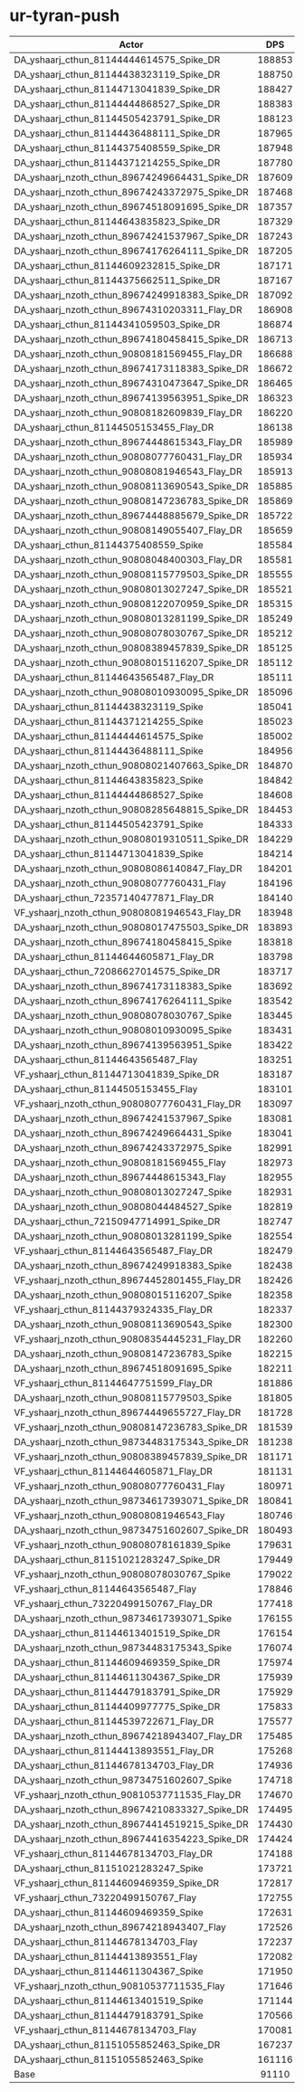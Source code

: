 # ur-tyran-push
| Actor | DPS | Increase |
|---|:---:|:---:|
|DA_yshaarj_cthun_81144444614575_Spike_DR|188853|107.28%|
|DA_yshaarj_cthun_81144438323119_Spike_DR|188750|107.17%|
|DA_yshaarj_cthun_81144713041839_Spike_DR|188427|106.81%|
|DA_yshaarj_cthun_81144444868527_Spike_DR|188383|106.76%|
|DA_yshaarj_cthun_81144505423791_Spike_DR|188123|106.48%|
|DA_yshaarj_cthun_81144436488111_Spike_DR|187965|106.31%|
|DA_yshaarj_cthun_81144375408559_Spike_DR|187948|106.29%|
|DA_yshaarj_cthun_81144371214255_Spike_DR|187780|106.10%|
|DA_yshaarj_nzoth_cthun_89674249664431_Spike_DR|187609|105.91%|
|DA_yshaarj_nzoth_cthun_89674243372975_Spike_DR|187468|105.76%|
|DA_yshaarj_nzoth_cthun_89674518091695_Spike_DR|187357|105.64%|
|DA_yshaarj_cthun_81144643835823_Spike_DR|187329|105.61%|
|DA_yshaarj_nzoth_cthun_89674241537967_Spike_DR|187243|105.51%|
|DA_yshaarj_nzoth_cthun_89674176264111_Spike_DR|187205|105.47%|
|DA_yshaarj_cthun_81144609232815_Spike_DR|187171|105.43%|
|DA_yshaarj_cthun_81144375662511_Spike_DR|187167|105.43%|
|DA_yshaarj_nzoth_cthun_89674249918383_Spike_DR|187092|105.35%|
|DA_yshaarj_nzoth_cthun_89674310203311_Flay_DR|186908|105.15%|
|DA_yshaarj_cthun_81144341059503_Spike_DR|186874|105.11%|
|DA_yshaarj_nzoth_cthun_89674180458415_Spike_DR|186713|104.93%|
|DA_yshaarj_nzoth_cthun_90808181569455_Flay_DR|186688|104.90%|
|DA_yshaarj_nzoth_cthun_89674173118383_Spike_DR|186672|104.89%|
|DA_yshaarj_nzoth_cthun_89674310473647_Spike_DR|186465|104.66%|
|DA_yshaarj_nzoth_cthun_89674139563951_Spike_DR|186323|104.50%|
|DA_yshaarj_nzoth_cthun_90808182609839_Flay_DR|186220|104.39%|
|DA_yshaarj_cthun_81144505153455_Flay_DR|186138|104.30%|
|DA_yshaarj_nzoth_cthun_89674448615343_Flay_DR|185989|104.14%|
|DA_yshaarj_nzoth_cthun_90808077760431_Flay_DR|185934|104.08%|
|DA_yshaarj_nzoth_cthun_90808081946543_Flay_DR|185913|104.05%|
|DA_yshaarj_nzoth_cthun_90808113690543_Spike_DR|185885|104.02%|
|DA_yshaarj_nzoth_cthun_90808147236783_Spike_DR|185869|104.01%|
|DA_yshaarj_nzoth_cthun_89674448885679_Spike_DR|185722|103.84%|
|DA_yshaarj_nzoth_cthun_90808149055407_Flay_DR|185659|103.77%|
|DA_yshaarj_cthun_81144375408559_Spike|185584|103.69%|
|DA_yshaarj_nzoth_cthun_90808048400303_Flay_DR|185581|103.69%|
|DA_yshaarj_nzoth_cthun_90808115779503_Spike_DR|185555|103.66%|
|DA_yshaarj_nzoth_cthun_90808013027247_Spike_DR|185521|103.62%|
|DA_yshaarj_nzoth_cthun_90808122070959_Spike_DR|185315|103.40%|
|DA_yshaarj_nzoth_cthun_90808013281199_Spike_DR|185249|103.32%|
|DA_yshaarj_nzoth_cthun_90808078030767_Spike_DR|185212|103.28%|
|DA_yshaarj_nzoth_cthun_90808389457839_Spike_DR|185125|103.19%|
|DA_yshaarj_nzoth_cthun_90808015116207_Spike_DR|185112|103.17%|
|DA_yshaarj_cthun_81144643565487_Flay_DR|185111|103.17%|
|DA_yshaarj_nzoth_cthun_90808010930095_Spike_DR|185096|103.16%|
|DA_yshaarj_cthun_81144438323119_Spike|185041|103.10%|
|DA_yshaarj_cthun_81144371214255_Spike|185023|103.08%|
|DA_yshaarj_cthun_81144444614575_Spike|185002|103.05%|
|DA_yshaarj_cthun_81144436488111_Spike|184956|103.00%|
|DA_yshaarj_nzoth_cthun_90808021407663_Spike_DR|184870|102.91%|
|DA_yshaarj_cthun_81144643835823_Spike|184842|102.88%|
|DA_yshaarj_cthun_81144444868527_Spike|184608|102.62%|
|DA_yshaarj_nzoth_cthun_90808285648815_Spike_DR|184453|102.45%|
|DA_yshaarj_cthun_81144505423791_Spike|184333|102.32%|
|DA_yshaarj_nzoth_cthun_90808019310511_Spike_DR|184229|102.21%|
|DA_yshaarj_cthun_81144713041839_Spike|184214|102.19%|
|DA_yshaarj_nzoth_cthun_90808086140847_Flay_DR|184201|102.17%|
|DA_yshaarj_nzoth_cthun_90808077760431_Flay|184196|102.17%|
|DA_yshaarj_cthun_72357140477871_Flay_DR|184140|102.11%|
|VF_yshaarj_nzoth_cthun_90808081946543_Flay_DR|183948|101.90%|
|DA_yshaarj_nzoth_cthun_90808017475503_Spike_DR|183893|101.84%|
|DA_yshaarj_nzoth_cthun_89674180458415_Spike|183818|101.75%|
|DA_yshaarj_cthun_81144644605871_Flay_DR|183798|101.73%|
|DA_yshaarj_cthun_72086627014575_Spike_DR|183717|101.64%|
|DA_yshaarj_nzoth_cthun_89674173118383_Spike|183692|101.62%|
|DA_yshaarj_nzoth_cthun_89674176264111_Spike|183542|101.45%|
|DA_yshaarj_nzoth_cthun_90808078030767_Spike|183445|101.34%|
|DA_yshaarj_nzoth_cthun_90808010930095_Spike|183431|101.33%|
|DA_yshaarj_nzoth_cthun_89674139563951_Spike|183422|101.32%|
|DA_yshaarj_cthun_81144643565487_Flay|183251|101.13%|
|VF_yshaarj_cthun_81144713041839_Spike_DR|183187|101.06%|
|DA_yshaarj_cthun_81144505153455_Flay|183101|100.97%|
|VF_yshaarj_nzoth_cthun_90808077760431_Flay_DR|183097|100.96%|
|DA_yshaarj_nzoth_cthun_89674241537967_Spike|183081|100.95%|
|DA_yshaarj_nzoth_cthun_89674249664431_Spike|183041|100.90%|
|DA_yshaarj_nzoth_cthun_89674243372975_Spike|182991|100.85%|
|DA_yshaarj_nzoth_cthun_90808181569455_Flay|182973|100.83%|
|DA_yshaarj_nzoth_cthun_89674448615343_Flay|182955|100.81%|
|DA_yshaarj_nzoth_cthun_90808013027247_Spike|182931|100.78%|
|DA_yshaarj_nzoth_cthun_90808044484527_Spike|182819|100.66%|
|DA_yshaarj_cthun_72150947714991_Spike_DR|182747|100.58%|
|DA_yshaarj_nzoth_cthun_90808013281199_Spike|182554|100.37%|
|VF_yshaarj_cthun_81144643565487_Flay_DR|182479|100.28%|
|DA_yshaarj_nzoth_cthun_89674249918383_Spike|182438|100.24%|
|VF_yshaarj_nzoth_cthun_89674452801455_Flay_DR|182426|100.23%|
|DA_yshaarj_nzoth_cthun_90808015116207_Spike|182358|100.15%|
|VF_yshaarj_cthun_81144379324335_Flay_DR|182337|100.13%|
|DA_yshaarj_nzoth_cthun_90808113690543_Spike|182300|100.09%|
|VF_yshaarj_nzoth_cthun_90808354445231_Flay_DR|182260|100.04%|
|DA_yshaarj_nzoth_cthun_90808147236783_Spike|182215|99.99%|
|DA_yshaarj_nzoth_cthun_89674518091695_Spike|182211|99.99%|
|VF_yshaarj_cthun_81144647751599_Flay_DR|181886|99.63%|
|DA_yshaarj_nzoth_cthun_90808115779503_Spike|181805|99.54%|
|VF_yshaarj_nzoth_cthun_89674449655727_Flay_DR|181728|99.46%|
|VF_yshaarj_nzoth_cthun_90808147236783_Spike_DR|181539|99.25%|
|DA_yshaarj_nzoth_cthun_98734483175343_Spike_DR|181238|98.92%|
|VF_yshaarj_nzoth_cthun_90808389457839_Spike_DR|181171|98.85%|
|VF_yshaarj_cthun_81144644605871_Flay_DR|181131|98.80%|
|VF_yshaarj_nzoth_cthun_90808077760431_Flay|180971|98.63%|
|DA_yshaarj_nzoth_cthun_98734617393071_Spike_DR|180841|98.49%|
|VF_yshaarj_nzoth_cthun_90808081946543_Flay|180746|98.38%|
|DA_yshaarj_nzoth_cthun_98734751602607_Spike_DR|180493|98.10%|
|VF_yshaarj_nzoth_cthun_90808078161839_Spike|179631|97.16%|
|DA_yshaarj_cthun_81151021283247_Spike_DR|179449|96.96%|
|VF_yshaarj_nzoth_cthun_90808078030767_Spike|179022|96.49%|
|VF_yshaarj_cthun_81144643565487_Flay|178846|96.30%|
|VF_yshaarj_cthun_73220499150767_Flay_DR|177418|94.73%|
|DA_yshaarj_nzoth_cthun_98734617393071_Spike|176155|93.34%|
|DA_yshaarj_cthun_81144613401519_Spike_DR|176154|93.34%|
|DA_yshaarj_nzoth_cthun_98734483175343_Spike|176074|93.25%|
|DA_yshaarj_cthun_81144609469359_Spike_DR|175974|93.14%|
|DA_yshaarj_cthun_81144611304367_Spike_DR|175939|93.11%|
|DA_yshaarj_cthun_81144479183791_Spike_DR|175929|93.10%|
|DA_yshaarj_cthun_81144409977775_Spike_DR|175833|92.99%|
|DA_yshaarj_cthun_81144539722671_Flay_DR|175577|92.71%|
|DA_yshaarj_nzoth_cthun_89674218943407_Flay_DR|175485|92.61%|
|DA_yshaarj_cthun_81144413893551_Flay_DR|175268|92.37%|
|DA_yshaarj_cthun_81144678134703_Flay_DR|174936|92.01%|
|DA_yshaarj_nzoth_cthun_98734751602607_Spike|174718|91.77%|
|VF_yshaarj_nzoth_cthun_90810537711535_Flay_DR|174670|91.71%|
|DA_yshaarj_nzoth_cthun_89674210833327_Spike_DR|174495|91.52%|
|DA_yshaarj_nzoth_cthun_89674414519215_Spike_DR|174430|91.45%|
|DA_yshaarj_nzoth_cthun_89674416354223_Spike_DR|174424|91.44%|
|VF_yshaarj_cthun_81144678134703_Flay_DR|174188|91.18%|
|DA_yshaarj_cthun_81151021283247_Spike|173721|90.67%|
|VF_yshaarj_cthun_81144609469359_Spike_DR|172817|89.68%|
|VF_yshaarj_cthun_73220499150767_Flay|172755|89.61%|
|DA_yshaarj_cthun_81144609469359_Spike|172631|89.48%|
|DA_yshaarj_nzoth_cthun_89674218943407_Flay|172526|89.36%|
|DA_yshaarj_cthun_81144678134703_Flay|172237|89.04%|
|DA_yshaarj_cthun_81144413893551_Flay|172082|88.87%|
|DA_yshaarj_cthun_81144611304367_Spike|171950|88.73%|
|VF_yshaarj_nzoth_cthun_90810537711535_Flay|171646|88.39%|
|DA_yshaarj_cthun_81144613401519_Spike|171144|87.84%|
|DA_yshaarj_cthun_81144479183791_Spike|170566|87.21%|
|VF_yshaarj_cthun_81144678134703_Flay|170081|86.68%|
|DA_yshaarj_cthun_81151055852463_Spike_DR|167237|83.56%|
|DA_yshaarj_cthun_81151055852463_Spike|161116|76.84%|
|Base|91110|0.00%|

